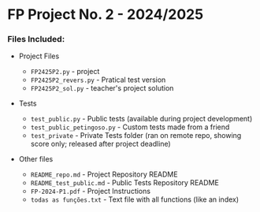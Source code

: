 # FP Project No. 2 - 2024/2025

### Files Included:

- Project Files
    - `FP2425P2.py` - project
    - `FP2425P2_revers.py` - Pratical test version
    - `FP2425P2_sol.py` - teacher's project solution

- Tests
    - `test_public.py` - Public tests (available during project development)
    - `test_public_petingoso.py` - Custom tests made from a friend
    - `test_private` - Private Tests folder (ran on remote repo, showing score only; released after project deadline)

- Other files
    - `README_repo.md` - Project Repository README
    - `README_test_public.md` - Public Tests Repository README
    - `FP-2024-P1.pdf` - Project Instructions
    - `todas as funções.txt` - Text file with all functions (like an index)